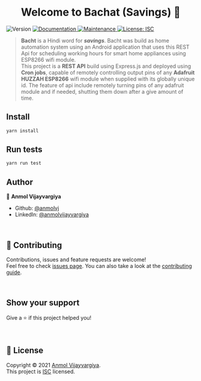 <h1 align="center">Welcome to Bachat (Savings) 👋</h1>
<p>
  <img alt="Version" src="https://img.shields.io/badge/version-1.0.0-blue.svg?cacheSeconds=2592000" />
  <a href=" " target="_blank">
    <img alt="Documentation" src="https://img.shields.io/badge/documentation-yes-brightgreen.svg" />
  </a>
  <a href="https://github.com/anmolvj/bacht/graphs/commit-activity" target="_blank">
    <img alt="Maintenance" src="https://img.shields.io/badge/Maintained%3F-yes-green.svg" />
  </a>
  <a href=" " target="_blank">
    <img alt="License: ISC" src="https://img.shields.io/github/license/anmolvj/Bachat (Savings)" />
  </a>
</p>

> **Bacht** is a Hindi word for ***savings***. Bacht was build as home automation system using an Android application that uses this REST Api for scheduling  working hours for smart home appliances using ESP8266 wifi module. <br />
This project is a **REST API** build using Express.js and deployed using **Cron jobs**, capable of remotely controlling output pins of any  **Adafruit HUZZAH ESP8266** wifi module when supplied with its globally unique id. The feature of api include remotely turning pins of any adafruit module and if needed, shutting them down after a give amount of time. 


## Install

```sh
yarn install
```

## Run tests

```sh
yarn run test
```

## Author

👤 **Anmol Vijayvargiya**

* Github: [@anmolvj](https://github.com/anmolvj)
* LinkedIn: [@anmolvijayvargiya](https://linkedin.com/in/anmolvijayvargiya)
 
 &nbsp;
## 🤝 Contributing

Contributions, issues and feature requests are welcome!<br />Feel free to check [issues page](https://github.com/anmolvj/bacht/issues). You can also take a look at the [contributing guide]( ).

&nbsp;
## Show your support

Give a ⭐️ if this project helped you!

&nbsp;
## 📝 License

Copyright © 2021 [Anmol Vijayvargiya](https://github.com/anmolvj).<br />
This project is [ISC]( ) licensed.
